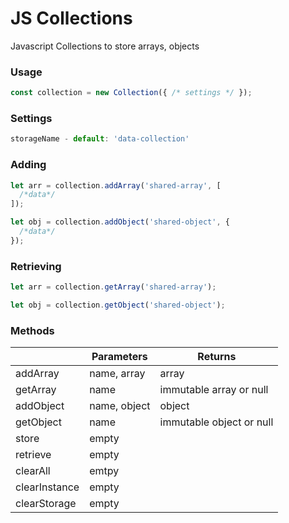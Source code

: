 # JS Collections
Javascript Collections to store arrays, objects

### Usage
```js
const collection = new Collection({ /* settings */ });
```

### Settings
```js
storageName - default: 'data-collection'
```

### Adding
```js
let arr = collection.addArray('shared-array', [
  /*data*/
]);

let obj = collection.addObject('shared-object', {
  /*data*/
});
```

### Retrieving
```js
let arr = collection.getArray('shared-array');

let obj = collection.getObject('shared-object');
```

### Methods
|               |  Parameters  |     Returns    |
| ------------- | ------------ | -------------- |
| addArray      | name, array  | array          |
| getArray      | name         | immutable array or null  |
| addObject     | name, object | object         |
| getObject     | name         | immutable object or null |
| store         | empty        |                |
| retrieve      | empty        |                |
| clearAll      | emtpy        |                |
| clearInstance | empty        |                |
| clearStorage  | empty        |                |
